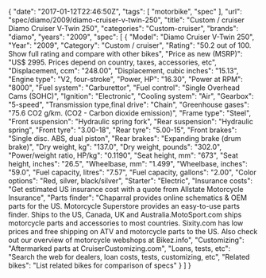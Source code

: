 {
    "date": "2017-01-12T22:46:50Z",
    "tags": [
        "motorbike",
        "spec"
    ],
    "url": "spec\/diamo\/2009\/diamo-cruiser-v-twin-250",
    "title": "Custom \/ cruiser Diamo Cruiser V-Twin 250",
    "categories": "Custom-cruiser",
    "brands": "diamo",
    "years": "2009",
    "spec": [
        {
            "Model": "Diamo Cruiser V-Twin 250",
            "Year": "2009",
            "Category": "Custom \/ cruiser",
            "Rating": "50.2 out of 100. Show full rating and compare with other bikes",
            "Price as new (MSRP)": "US$ 2995.   Prices depend on country, taxes, accessories, etc",
            "Displacement, ccm": "248.00",
            "Displacement, cubic inches": "15.13",
            "Engine type": "V2, four-stroke",
            "Power, HP": "16.30",
            "Power at RPM": "8000",
            "Fuel system": "Carburettor",
            "Fuel control": "Single Overhead Cams (SOHC)",
            "Ignition": "Electronic",
            "Cooling system": "Air",
            "Gearbox": "5-speed",
            "Transmission type,final drive": "Chain",
            "Greenhouse gases": "75.6 CO2 g\/km. (CO2 - Carbon dioxide emission)",
            "Frame type": "Steel",
            "Front suspension": "Hydraulic spring fork",
            "Rear suspension": "Hydraulic spring",
            "Front tyre": "3.00-18",
            "Rear tyre": "5.00-15",
            "Front brakes": "Single disc. ABS, dual piston",
            "Rear brakes": "Expanding brake (drum brake)",
            "Dry weight, kg": "137.0",
            "Dry weight, pounds": "302.0",
            "Power\/weight ratio, HP\/kg": "0.1190",
            "Seat height, mm": "673",
            "Seat height, inches": "26.5",
            "Wheelbase, mm": "1.499",
            "Wheelbase, inches": "59.0",
            "Fuel capacity, litres": "7.57",
            "Fuel capacity, gallons": "2.00",
            "Color options": "Red, silver, black\/silver",
            "Starter": "Electric",
            "Insurance costs": "Get estimated US insurance cost with a quote from Allstate Motorcycle Insurance",
            "Parts finder": "Chaparral provides online schematics & OEM parts for the US.   Motorcycle Superstore provides an easy-to-use parts finder. Ships to the US, Canada, UK and Australia.MotoSport.com ships motorcycle parts and accessories to most countries.    Sixity.com has low prices and free shipping on ATV and motorcycle parts to the US. Also check out our overview of motorcycle webshops at Bikez.info",
            "Customizing": "Aftermarked parts at CruiserCustomizing.com",
            "Loans, tests, etc": "Search the web for dealers, loan costs, tests, customizing, etc",
            "Related bikes": "List related bikes for comparison of specs"
        }
    ]
}